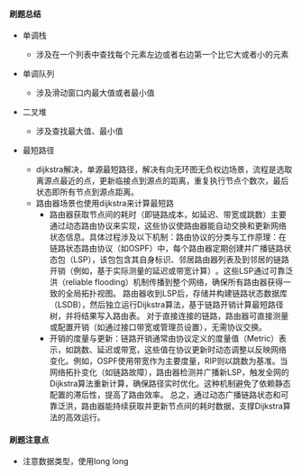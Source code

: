 #### 刷题总结

- 单调栈
  - 涉及在一个列表中查找每个元素左边或者右边第一个比它大或者小的元素
- 单调队列
  - 涉及滑动窗口内最大值或者最小值
- 二叉堆
  - 涉及查找最大值、最小值

- 最短路径
  - dijkstra解决，单源最短路径，解决有向无环图无负权边场景，流程是选取离源点最近的点，更新临接点到源点的距离，重复执行节点个数次，最后状态即所有节点到源点距离。
  - 路由器场景也使用dijkstra来计算最短路
    - 路由器获取节点间的耗时（即链路成本，如延迟、带宽或跳数）主要通过动态路由协议来实现，这些协议使路由器能自动交换和更新网络状态信息‌。具体过程涉及以下机制：路由协议的分类与工作原理‌：在链路状态路由协议（如OSPF）中，每个路由器定期创建并广播链路状态包（LSP），该包包含其自身标识、邻居路由器列表及到邻居的链路开销（例如，基于实际测量的延迟或带宽计算）‌。这些LSP通过可靠泛洪（reliable flooding）机制传播到整个网络，确保所有路由器获得一致的全局拓扑视图‌。
路由器收到LSP后，存储并构建链路状态数据库（LSDB），然后独立运行Dijkstra算法，基于链路开销计算最短路径树，并将结果写入路由表‌。
对于直接连接的链路，路由器可直接测量或配置开销（如通过接口带宽或管理员设置），无需协议交换‌。
    - 开销的度量与更新‌：链路开销通常由协议定义的度量值（Metric）表示，如跳数、延迟或带宽，这些值在协议更新时动态调整以反映网络变化‌。例如，OSPF使用带宽作为主要度量，RIP则以跳数为基准‌。当网络拓扑变化（如链路故障），路由器检测并广播新LSP，触发全网的Dijkstra算法重新计算，确保路径实时优化‌。这种机制避免了依赖静态配置的滞后性，提高了路由效率‌。
总之，通过动态广播链路状态和可靠泛洪，路由器能持续获取并更新节点间的耗时数据，支撑Dijkstra算法的高效运行‌。

#### 刷题注意点
- 注意数据类型，使用long long
